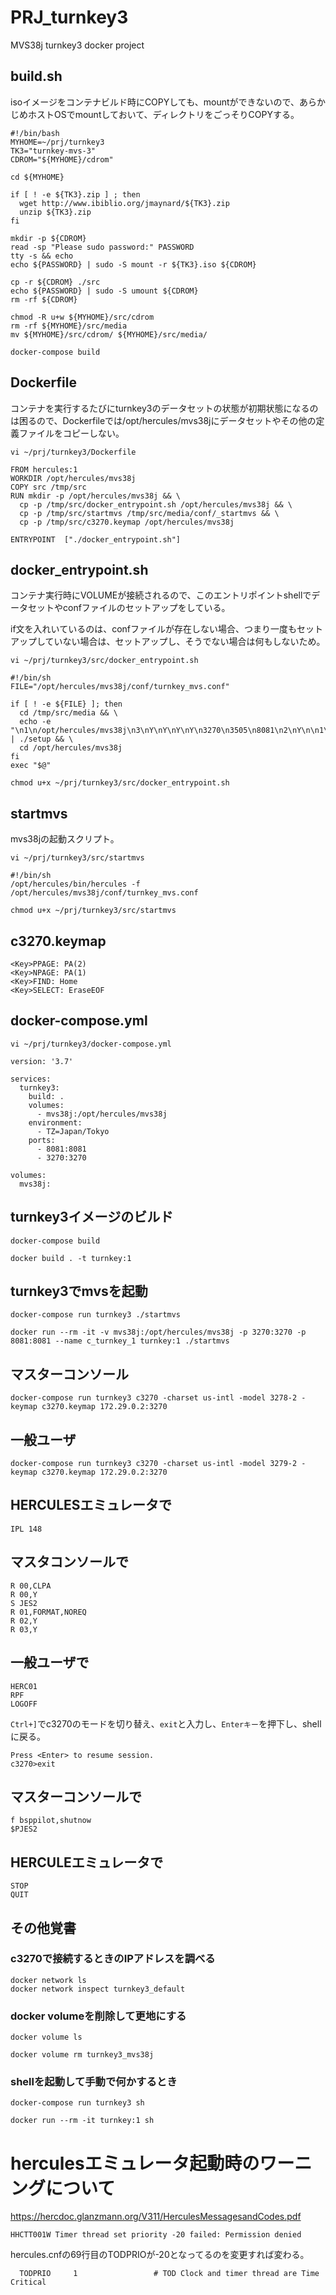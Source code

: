# PRJ_turnkey3
MVS38j turnkey3 docker project

## build.sh
isoイメージをコンテナビルド時にCOPYしても、mountができないので、あらかじめホストOSでmountしておいて、ディレクトリをごっそりCOPYする。
```
#!/bin/bash
MYHOME=~/prj/turnkey3
TK3="turnkey-mvs-3"
CDROM="${MYHOME}/cdrom"

cd ${MYHOME}

if [ ! -e ${TK3}.zip ] ; then
  wget http://www.ibiblio.org/jmaynard/${TK3}.zip
  unzip ${TK3}.zip
fi

mkdir -p ${CDROM}
read -sp "Please sudo password:" PASSWORD
tty -s && echo
echo ${PASSWORD} | sudo -S mount -r ${TK3}.iso ${CDROM}

cp -r ${CDROM} ./src
echo ${PASSWORD} | sudo -S umount ${CDROM}
rm -rf ${CDROM}

chmod -R u+w ${MYHOME}/src/cdrom
rm -rf ${MYHOME}/src/media
mv ${MYHOME}/src/cdrom/ ${MYHOME}/src/media/

docker-compose build
```

## Dockerfile
コンテナを実行するたびにturnkey3のデータセットの状態が初期状態になるのは困るので、Dockerfileでは/opt/hercules/mvs38jにデータセットやその他の定義ファイルをコピーしない。
```
vi ~/prj/turnkey3/Dockerfile
```
```
FROM hercules:1
WORKDIR /opt/hercules/mvs38j
COPY src /tmp/src
RUN mkdir -p /opt/hercules/mvs38j && \
  cp -p /tmp/src/docker_entrypoint.sh /opt/hercules/mvs38j && \
  cp -p /tmp/src/startmvs /tmp/src/media/conf/_startmvs && \
  cp -p /tmp/src/c3270.keymap /opt/hercules/mvs38j

ENTRYPOINT  ["./docker_entrypoint.sh"]
```

## docker_entrypoint.sh
コンテナ実行時にVOLUMEが接続されるので、このエントリポイントshellでデータセットやconfファイルのセットアップをしている。

if文を入れいているのは、confファイルが存在しない場合、つまり一度もセットアップしていない場合は、セットアップし、そうでない場合は何もしないため。
```
vi ~/prj/turnkey3/src/docker_entrypoint.sh
```
```
#!/bin/sh
FILE="/opt/hercules/mvs38j/conf/turnkey_mvs.conf"

if [ ! -e ${FILE} ]; then
  cd /tmp/src/media && \
  echo -e "\n1\n/opt/hercules/mvs38j\n3\nY\nY\nY\nY\n3270\n3505\n8081\n2\nY\n\n1\n1\n32\nY\n\nSECRET\n\n\n" | ./setup && \
  cd /opt/hercules/mvs38j
fi
exec "$@"
```
```
chmod u+x ~/prj/turnkey3/src/docker_entrypoint.sh
```

## startmvs
mvs38jの起動スクリプト。
```
vi ~/prj/turnkey3/src/startmvs
```
```
#!/bin/sh
/opt/hercules/bin/hercules -f /opt/hercules/mvs38j/conf/turnkey_mvs.conf
```
```
chmod u+x ~/prj/turnkey3/src/startmvs
```

## c3270.keymap

```~/prj/turnkey3/src/c3270.keymap
<Key>PPAGE: PA(2)
<Key>NPAGE: PA(1)
<Key>FIND: Home
<Key>SELECT: EraseEOF
```

## docker-compose.yml
```
vi ~/prj/turnkey3/docker-compose.yml
```
```
version: '3.7'

services:
  turnkey3:
    build: .
    volumes:
      - mvs38j:/opt/hercules/mvs38j
    environment:
      - TZ=Japan/Tokyo
    ports:
      - 8081:8081
      - 3270:3270

volumes:
  mvs38j:
```

## turnkey3イメージのビルド
```
docker-compose build
```
```
docker build . -t turnkey:1
```

## turnkey3でmvsを起動
```
docker-compose run turnkey3 ./startmvs
```
```
docker run --rm -it -v mvs38j:/opt/hercules/mvs38j -p 3270:3270 -p 8081:8081 --name c_turnkey_1 turnkey:1 ./startmvs
```

## マスターコンソール
```
docker-compose run turnkey3 c3270 -charset us-intl -model 3278-2 -keymap c3270.keymap 172.29.0.2:3270
```
## 一般ユーザ

```
docker-compose run turnkey3 c3270 -charset us-intl -model 3279-2 -keymap c3270.keymap 172.29.0.2:3270
```

## HERCULESエミュレータで
```
IPL 148
```

## マスタコンソールで
```
R 00,CLPA
R 00,Y
S JES2
R 01,FORMAT,NOREQ
R 02,Y
R 03,Y
```

## 一般ユーザで
```
HERC01
RPF
LOGOFF
```
``Ctrl+]``でc3270のモードを切り替え、``exit``と入力し、``Enterキー``を押下し、shellに戻る。
```
Press <Enter> to resume session.
c3270>exit
```


## マスターコンソールで
```
f bsppilot,shutnow
$PJES2
```
## HERCULEエミュレータで
```
STOP
QUIT
```

## その他覚書
### c3270で接続するときのIPアドレスを調べる 
```
docker network ls
docker network inspect turnkey3_default
```

### docker volumeを削除して更地にする
```
docker volume ls
```
```
docker volume rm turnkey3_mvs38j
```

### shellを起動して手動で何かするとき
```
docker-compose run turnkey3 sh
```
```
docker run --rm -it turnkey:1 sh
```

# herculesエミュレータ起動時のワーニングについて
https://hercdoc.glanzmann.org/V311/HerculesMessagesandCodes.pdf
```
HHCTT001W Timer thread set priority -20 failed: Permission denied
```
hercules.cnfの69行目のTODPRIOが-20となってるのを変更すれば変わる。
```
  TODPRIO     1                 # TOD Clock and timer thread are Time Critical
```


